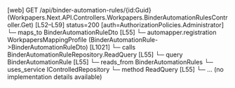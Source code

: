 [web] GET /api/binder-automation-rules/{id:Guid}  (Workpapers.Next.API.Controllers.Workpapers.BinderAutomationRulesController.Get)  [L52–L59] status=200 [auth=AuthorizationPolicies.Administrator]
  └─ maps_to BinderAutomationRuleDto [L55]
    └─ automapper.registration WorkpapersMappingProfile (BinderAutomationRule->BinderAutomationRuleDto) [L1021]
  └─ calls BinderAutomationRuleRepository.ReadQuery [L55]
  └─ query BinderAutomationRule [L55]
    └─ reads_from BinderAutomationRules
  └─ uses_service IControlledRepository<BinderAutomationRule>
    └─ method ReadQuery [L55]
      └─ ... (no implementation details available)


